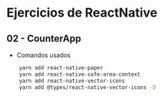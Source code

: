# Ejercicios de ReactNative

## 02 - CounterApp

- Comandos usados

```bash
    yarn add react-native-paper
    yarn add react-native-safe-area-context
    yarn add react-native-vector-icons
    yarn add @types/react-native-vector-icons -D
```